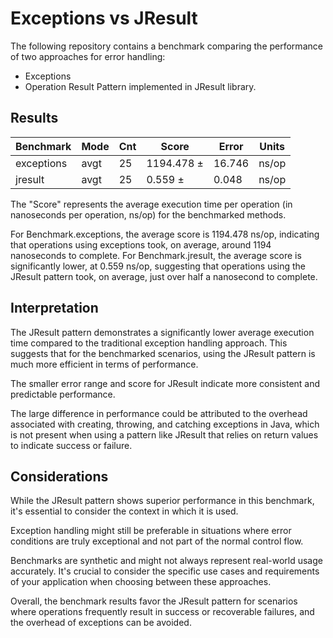 # Exceptions vs JResult                               
The following repository contains a benchmark comparing the performance of two approaches for error handling:
* Exceptions
* Operation Result Pattern implemented in JResult library.

## Results

|Benchmark             |Mode  |Cnt     |Score      |Error   |Units
|----------------------|------|--------|-----------|--------|-----
|exceptions            |avgt  |25      |1194.478 ± |16.746  |ns/op
|jresult               |avgt  |25      |0.559 ±    |0.048   |ns/op



The "Score" represents the average execution time per operation (in nanoseconds per operation, ns/op) for the benchmarked methods.

For Benchmark.exceptions, the average score is 1194.478 ns/op, indicating that operations using exceptions took, on average, around 1194 nanoseconds to complete.
For Benchmark.jresult, the average score is significantly lower, at 0.559 ns/op, suggesting that operations using the JResult pattern took, on average, just over half a nanosecond to complete.

## Interpretation
The JResult pattern demonstrates a significantly lower average execution time compared to the traditional exception handling approach. This suggests that for the benchmarked scenarios, using the JResult pattern is much more efficient in terms of performance.

The smaller error range and score for JResult indicate more consistent and predictable performance.

The large difference in performance could be attributed to the overhead associated with creating, throwing, and catching exceptions in Java, which is not present when using a pattern like JResult that relies on return values to indicate success or failure.

## Considerations
While the JResult pattern shows superior performance in this benchmark, it's essential to consider the context in which it is used. 

Exception handling might still be preferable in situations where error conditions are truly exceptional and not part of the normal control flow.

Benchmarks are synthetic and might not always represent real-world usage accurately. It's crucial to consider the specific use cases and requirements of your application when choosing between these approaches.

Overall, the benchmark results favor the JResult pattern for scenarios where operations frequently result in success or recoverable failures, and the overhead of exceptions can be avoided.
